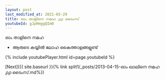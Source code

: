 ```yaml
---
layout: post
last_modified_at: 2021-03-29
title: ഓം താളിനെ നമഹ ൧൧ ടൈംസ്
youtubeId: gJpHmggQIm0
---
```

 
 
 ഓം താളിനെ നമഹ 
 
 -  ആരുടെ കയ്യിൽ ലോഹ കൈത്താളങ്ങളുണ്ട് 
 
  
 
  
 
 
 
 
 
 


{% include youtubePlayer.html id=page.youtubeId %}
 
[Next]({{ site.baseurl }}{% link  split1/_posts/2013-04-15-ഓം ഖാലിനെ നമഹ ൧൧ ടൈംസ്.md%})
 
